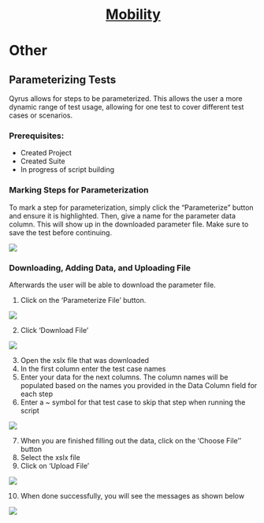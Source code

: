 <h1 style="text-align: center; text-decoration:underline; font-weight: bold;">Mobility</h1>

# Other 
## Parameterizing Tests <!-- {docsify-ignore} --> 
Qyrus allows for steps to be parameterized. This allows the user a more dynamic range of test usage, allowing for one test to cover different test cases or scenarios.

### Prerequisites:
- Created Project 
- Created Suite
- In progress of script building

### Marking Steps for Parameterization
To mark a step for parameterization, simply click the “Parameterize” button and ensure it is highlighted. Then, give a name for the parameter data column. This will show up in the downloaded parameter file. Make sure to save the test before continuing.

<img src="https://dmdug58z0ycm2.cloudfront.net/production/pub-site/images/_mobileimages/Param_1.png">

### Downloading, Adding Data, and Uploading File 
Afterwards the user will be able to download the parameter file. 

1. Click on the ‘Parameterize File’ button.

<img src="https://dmdug58z0ycm2.cloudfront.net/production/pub-site/images/_mobileimages/Param_2.png">

2. Click ‘Download File’ 

<img src="https://dmdug58z0ycm2.cloudfront.net/production/pub-site/images/_mobileimages/Param_3.png">

3. Open the xslx file that was downloaded
4. In the first column enter the test case names
5. Enter your data for the next columns. The column names will be populated based on the names you provided in the Data Column field for each step
6. Enter a ~ symbol for that test case to skip that step when running the script

<img src="https://dmdug58z0ycm2.cloudfront.net/production/pub-site/images/_mobileimages/Param_4.png">

7. When you are finished filling out the data, click on the ‘Choose File’’ button
8. Select the xslx file
9. Click on ‘Upload File’

<img src="https://dmdug58z0ycm2.cloudfront.net/production/pub-site/images/_mobileimages/Param_5.png">

10. When done successfully, you will see the messages as shown below

<img src="https://dmdug58z0ycm2.cloudfront.net/production/pub-site/images/_mobileimages/Param_6.png">
